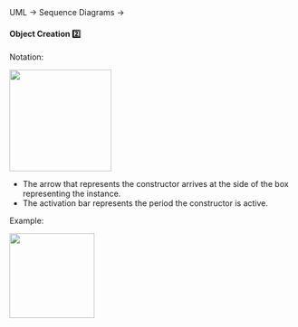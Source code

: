<link rel="stylesheet" href="{{baseUrl}}/css/textbook.css">

<div class="website-content">

<div id="path">UML &rarr; Sequence Diagrams &rarr;</div>

<div id="title">

#### Object Creation :two:

</div>

<div id="body">

Notation:

<img src="{{baseUrl}}/uml/sequenceDiagrams/objectCreation/images/notation.png" height="180" />
<p/>

<tip-box type="info">

* The arrow that represents the constructor arrives at the side of the box representing the instance.
* The activation bar represents the period the constructor is active.

</tip-box>

<tip-box>

Example:

<img src="{{baseUrl}}/uml/sequenceDiagrams/objectCreation/images/logicMinefield.png" height="150" />
<p/>

</tip-box>

</div>

<div id="extras">
<div>

</div>
